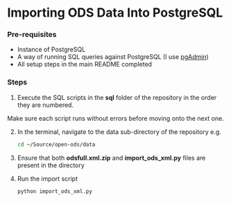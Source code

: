 # Importing ODS Data Into PostgreSQL

### Pre-requisites
* Instance of PostgreSQL
* A way of running SQL queries against PostgreSQL (I use [pgAdmin](http://www.pgadmin.org/download/macosx.php))
* All setup steps in the main README completed

### Steps

1. Execute the SQL scripts in the **sql** folder of the repository in the order they are numbered.

  Make sure each script runs without errors before moving onto the next one.

2. In the terminal, navigate to the data sub-directory of the repository e.g.

    ```bash
    cd ~/Source/open-ods/data
    ```

3. Ensure that both **odsfull.xml.zip** and **import_ods_xml.py** files are present in the directory

4. Run the import script

    ```bash
    python import_ods_xml.py
    ```
